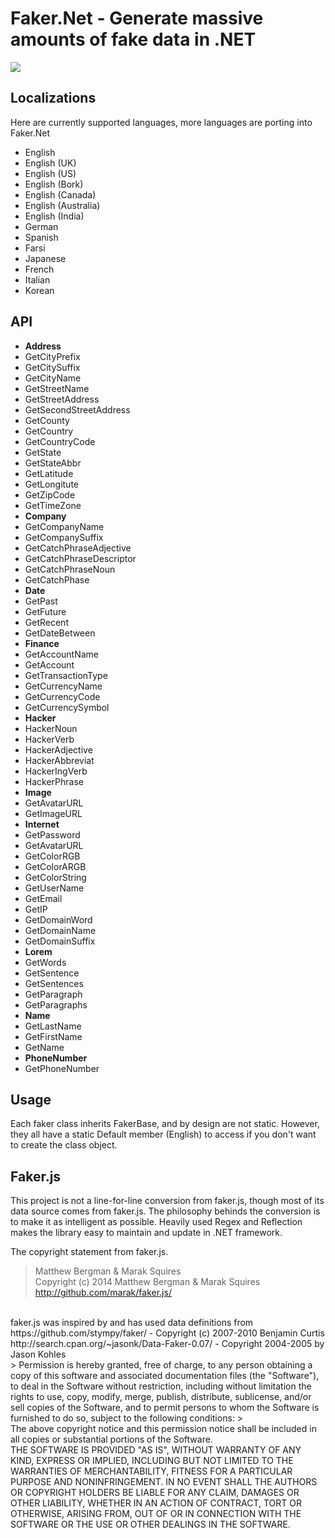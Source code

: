 # Faker.Net - Generate massive amounts of fake data in .NET
<img src = "http://imgur.com/KiinQ.png" border = "0">

## **Localizations**
Here are currently supported languages, more languages are porting into Faker.Net
* English
* English (UK)
* English (US)
* English (Bork)
* English (Canada)
* English (Australia)
* English (India)
* German
* Spanish
* Farsi
* Japanese
* French
* Italian
* Korean

## **API**
* **Address**
 * GetCityPrefix
 *  GetCitySuffix
 *  GetCityName
 *  GetStreetName
 *  GetStreetAddress
 *  GetSecondStreetAddress
 *  GetCounty
 *  GetCountry
 *  GetCountryCode
 *  GetState
 *  GetStateAbbr
 *  GetLatitude
 *  GetLongitute
 *  GetZipCode
 *  GetTimeZone
* **Company**
 * GetCompanyName
 * GetCompanySuffix
 * GetCatchPhraseAdjective
 * GetCatchPhraseDescriptor
 * GetCatchPhraseNoun
 * GetCatchPhase
* **Date**
 * GetPast
 * GetFuture
 * GetRecent
 * GetDateBetween
* **Finance**
 * GetAccountName
 * GetAccount
 * GetTransactionType
 * GetCurrencyName
 * GetCurrencyCode
 * GetCurrencySymbol
* **Hacker**
 * HackerNoun
 * HackerVerb
 * HackerAdjective
 * HackerAbbreviat
 * HackerIngVerb
 * HackerPhrase
* **Image**
 * GetAvatarURL
 * GetImageURL
* **Internet**
 * GetPassword
 * GetAvatarURL
 * GetColorRGB
 * GetColorARGB
 * GetColorString
 * GetUserName
 * GetEmail
 * GetIP
 * GetDomainWord
 * GetDomainName
 * GetDomainSuffix
* **Lorem**
 * GetWords
 * GetSentence
 * GetSentences
 * GetParagraph
 * GetParagraphs
* **Name**
 * GetLastName
 * GetFirstName
 * GetName
* **PhoneNumber**
 * GetPhoneNumber

## Usage
Each faker class inherits FakerBase, and by design are not static. However, they all have a static Default member (English) to access if you don't want to create the class object.

## Faker.js
This project is not a line-for-line conversion from faker.js, though most of its data source comes from faker.js. The philosophy behinds the conversion is to make it as intelligent as possible. Heavily used Regex and Reflection makes the library easy to maintain and update in .NET framework.

The copyright statement from faker.js. 

> Matthew Bergman & Marak Squires
> <br/>
Copyright (c) 2014 Matthew Bergman & Marak Squires http://github.com/marak/faker.js/
<br/>
faker.js was inspired by and has used data definitions from
<br/>
  https://github.com/stympy/faker/ - Copyright (c) 2007-2010 Benjamin Curtis <br/>
  http://search.cpan.org/~jasonk/Data-Faker-0.07/ - Copyright 2004-2005 by Jason Kohles <br/>
> Permission is hereby granted, free of charge, to any person obtaining
a copy of this software and associated documentation files (the
"Software"), to deal in the Software without restriction, including
without limitation the rights to use, copy, modify, merge, publish,
distribute, sublicense, and/or sell copies of the Software, and to
permit persons to whom the Software is furnished to do so, subject to
the following conditions:
> <br/>
The above copyright notice and this permission notice shall be
included in all copies or substantial portions of the Software.
<br/>
THE SOFTWARE IS PROVIDED "AS IS", WITHOUT WARRANTY OF ANY KIND,
EXPRESS OR IMPLIED, INCLUDING BUT NOT LIMITED TO THE WARRANTIES OF
MERCHANTABILITY, FITNESS FOR A PARTICULAR PURPOSE AND
NONINFRINGEMENT. IN NO EVENT SHALL THE AUTHORS OR COPYRIGHT HOLDERS BE
LIABLE FOR ANY CLAIM, DAMAGES OR OTHER LIABILITY, WHETHER IN AN ACTION
OF CONTRACT, TORT OR OTHERWISE, ARISING FROM, OUT OF OR IN CONNECTION
WITH THE SOFTWARE OR THE USE OR OTHER DEALINGS IN THE SOFTWARE.
